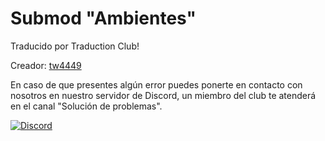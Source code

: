 # Submod "Ambientes"

Traducido por Traduction Club!

Creador: [tw4449](https://github.com/tw4449/tw4449-Custom-Room-Selection-Pack-Main-Repository)

En caso de que presentes algún error puedes ponerte en contacto con nosotros en nuestro servidor de Discord, un miembro del club te atenderá en el canal "Solución de problemas".

[![Discord](https://discord.com/api/guilds/856018133264498718/widget.png?style=banner1)](https://discord.gg/vBzKDscWqT)
